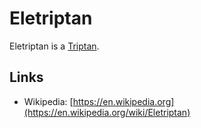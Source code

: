 # Eletriptan

Eletriptan is a [Triptan](800008.md).

## Links

- Wikipedia: [https://en.wikipedia.org](https://en.wikipedia.org/wiki/Eletriptan)
